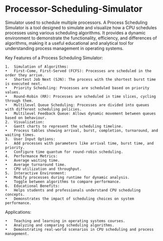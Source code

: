 # Processor-Scheduling-Simulator
Simulator used to schedule multiple processors.
A Process Scheduling Simulator is a tool designed to simulate and visualize how a CPU schedules processes using various scheduling algorithms. It provides a dynamic environment to demonstrate the functionality, efficiency, and differences of algorithms, making it a useful educational and analytical tool for understanding process management in operating systems.

Key Features of a Process Scheduling Simulator:

	1.	Simulation of Algorithms:
	•	First-Come, First-Served (FCFS): Processes are scheduled in the order they arrive.
	•	Shortest Job Next (SJN): The process with the shortest burst time is executed next.
	•	Priority Scheduling: Processes are scheduled based on priority values.
	•	Round-Robin (RR): Processes are scheduled in time slices, cycling through them.
	•	Multilevel Queue Scheduling: Processes are divided into queues with different scheduling policies.
	•	Multilevel Feedback Queue: Allows dynamic movement between queues based on behaviour.
	2.	Visualization:
	•	Gantt charts to represent the scheduling timeline.
	•	Process tables showing arrival, burst, completion, turnaround, and waiting times.
	3.	User Input Options:
	•	Add processes with parameters like arrival time, burst time, and priority.
	•	Configure time quantum for round-robin scheduling.
	4.	Performance Metrics:
	•	Average waiting time.
	•	Average turnaround time.
	•	CPU utilization and throughput.
	5.	Interactive Environment:
	•	Modify processes during runtime for dynamic analysis.
	•	Toggle between algorithms to compare performance.
	6.	Educational Benefits:
	•	Helps students and professionals understand CPU scheduling concepts.
	•	Demonstrates the impact of scheduling choices on system performance.

Applications:

	•	Teaching and learning in operating systems courses.
	•	Analyzing and comparing scheduling algorithms.
	•	Demonstrating real-world scenarios in CPU scheduling and process management.


